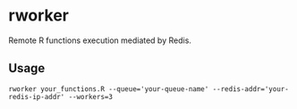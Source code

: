 # rworker
Remote R functions execution mediated by Redis.
## Usage
```
rworker your_functions.R --queue='your-queue-name' --redis-addr='your-redis-ip-addr' --workers=3
```
